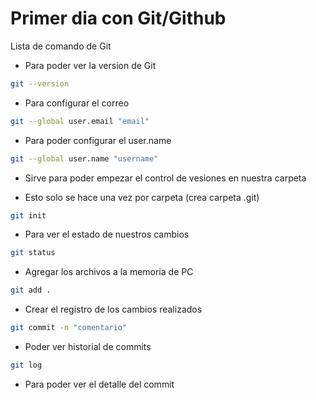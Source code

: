 # Primer dia con Git/Github

Lista de comando de Git

* Para poder ver la version de Git

```bash
git --version
```
* Para configurar el correo

```bash
git --global user.email "email"
```

* Para poder configurar el user.name

```bash
git --global user.name "username"
```

* Sirve para poder empezar el control de vesiones en nuestra carpeta

* Esto solo se hace una vez por carpeta (crea carpeta .git)
```bash
git init 
```
* Para ver el estado de nuestros cambios
```bash
git status 
```
* Agregar los archivos a la memoria de PC

```bash
git add . 
```
* Crear el registro de los cambios realizados

```bash
git commit -n "comentario" 
```
* Poder ver historial de commits


```bash
git log 
```

* Para poder ver el detalle del commit 